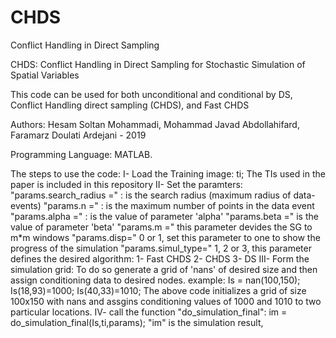 # CHDS
Conflict Handling in Direct Sampling


CHDS: Conflict Handling in Direct Sampling for Stochastic Simulation of Spatial Variables

This code can be used for both unconditional and conditional by DS, Conflict Handling direct sampling (CHDS), and Fast CHDS

Authors: Hesam Soltan Mohammadi, Mohammad Javad Abdollahifard, Faramarz Doulati Ardejani - 2019


Programming Language: MATLAB.


The steps to use the code:
I- Load the Training image: ti;
    The TIs used in the paper is included in this repository
II- Set the paramters:
    "params.search_radius =" : is the search radius (maximum radius of data-events)
    "params.n =" : is the maximum number of points in the data event
    "params.alpha =" : is the value of parameter 'alpha'
    "params.beta =" is the value of parameter 'beta'
    "params.m =" this parameter devides the SG to m*m windows
    "params.disp=" 0 or 1, set this parameter to one to show the progress of the simulation
    "params.simul_type=" 1, 2 or 3, this parameter defines the desired algorithm: 1- Fast CHDS 2- CHDS 3- DS
III- Form the simulation grid: 
    To do so generate a grid of 'nans' of desired size and then assign conditioning data to desired nodes.
	example:
	   Is = nan(100,150);
	   Is(18,93)=1000;
	   Is(40,33)=1010;
	The above code initializes a grid of size 100x150 with nans and assgins conditioning values of 1000 and 1010 to two particular
	locations. 
IV- call the function "do_simulation_final":
    im = do_simulation_final(Is,ti,params);
	"im" is the simulation result,




